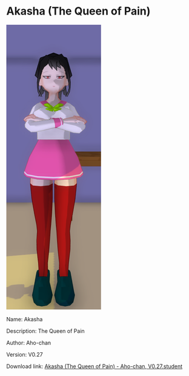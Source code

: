 # Akasha (The Queen of Pain)

<img src = "Files/Akasha%20(The%20Queen%20of%20Pain).png">

Name: Akasha

Description: The Queen of Pain

Author: Aho-chan

Version: V0.27

Download link: <a href="Files/Akasha%20(The%20Queen%20of%20Pain)%20-%20Aho-chan%2C%20V0.27.student">Akasha (The Queen of Pain) - Aho-chan, V0.27.student</a>
